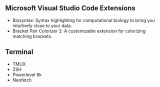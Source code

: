 ## Microsoft Visual Studio Code Extensions
- Biosyntax: Syntax highlighting for computational biology to bring you intuitively close to your data.
- Bracket Pair Colorizer 2: A customizable extension for colorizing matching brackets.

## Terminal 
- TMUX
- ZSH
- Powerlevel 9k
- Neofetch
